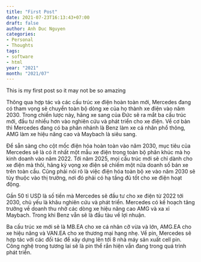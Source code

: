 ```yaml
---
title: "First Post"
date: 2021-07-23T16:13:43+07:00
draft: false
author: Anh Duc Nguyen
categories:
- Personal
- Thoughts
tags:
- software
- html
year: "2021"
month: "2021/07"
---
```


This is my first post so it may not be so amazing

<!--more-->

Thông qua hợp tác và các cấu trúc xe điện hoàn toàn mới, Mercedes đang có tham vọng sẽ chuyển toàn bộ dòng xe của họ thành xe điện vào năm 2030. Trong chiến lược này, hãng xe sang của Đức sẽ ra mắt ba cấu trúc mới, đầu tư nhiều hơn vào nghiên cứu và phát triển cho xe điện. Về cơ bản thì Mercedes đang có ba phân nhánh là Benz làm xe cá nhân phổ thông, AMG làm xe hiệu năng cao và Maybach là siêu sang.

Để sẵn sàng cho cột mốc điện hóa hoàn toàn vào năm 2030, mục tiêu của Mercedes sẽ là có ít nhất một mẫu xe điện trong toàn bộ phân khúc mà họ kinh doanh vào năm 2022. Tới năm 2025, mọi cấu trúc mới sẽ chỉ dành cho xe điện mà thôi, hãng kỳ vọng xe điện sẽ chiếm một nửa doanh số bán xe trên toàn cầu. Cũng phải nói rõ là việc điện hóa toàn bộ xe vào năm 2030 sẽ tùy thuộc vào thị trường, nơi đó phải có hạ tầng đủ tốt cho xe điện hoạt động.

Gần 50 tỉ USD là số tiền mà Mercedes sẽ đầu tư cho xe điện từ 2022 tới 2030, chủ yếu là khâu nghiên cứu và phát triển. Mercedes có kế hoạch tăng trưởng về doanh thu nhờ các dòng xe hiệu năng cao AMG và xa xỉ Maybach. Trong khi Benz vẫn sẽ là đầu tàu về lợi nhuận.

Ba cấu trúc xe mới sẽ là MB.EA cho xe cá nhân cỡ vừa và lớn, AMG.EA cho xe hiệu năng và VAN.EA cho xe thương mại hạng nhẹ. Về pin, Mercedes sẽ hợp tác với các đối tác để xây dựng lên tới 8 nhà máy sản xuất cell pin. Công nghệ trong tương lai sẽ là pin thể rắn hiện vẫn đang trong quá trình phát triển.
